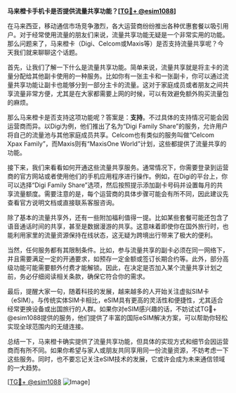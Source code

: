 **马来橙卡手机卡是否提供流量共享功能？[[TG💪+ @esim1088](https://t.me/s/esim1088)]**

在马来西亚，移动通信市场竞争激烈，各大运营商纷纷推出各种优惠套餐以吸引用户。对于经常使用流量的朋友们来说，流量共享功能无疑是一个非常实用的功能。那么问题来了，马来橙卡（Digi、Celcom或Maxis等）是否支持流量共享呢？今天我们就来聊聊这个话题。

首先，让我们了解一下什么是流量共享功能。简单来说，流量共享就是将主卡的流量分配给其他副卡使用的一种服务。比如你有一张主卡和一张副卡，你可以通过流量共享功能让副卡也能够分到一部分主卡的流量。这对于家庭成员或者朋友之间共享流量非常方便，尤其是在大家都需要上网的时候，可以有效避免额外购买流量包的麻烦。

那么马来橙卡是否支持这项功能呢？答案是：**支持**。不过具体的支持情况可能会因运营商而异。以Digi为例，他们推出了名为“Digi Family Share”的服务，允许用户将自己的流量池与其他家庭成员共享。Celcom也有类似的服务叫做“Celcom Xpax Family”，而Maxis则有“MaxisOne World”计划，这些都提供了流量共享的功能。

接下来，我们来看看如何开通这些流量共享服务。通常情况下，你需要登录到运营商的官方网站或者使用他们的手机应用程序进行操作。例如，在Digi的平台上，你可以选择“Digi Family Share”选项，然后按照提示添加副卡号码并设置每月的共享流量额度。需要注意的是，每个运营商的具体步骤可能会有所不同，因此建议先查看官方说明文档或直接联系客服咨询。

除了基本的流量共享外，还有一些附加福利值得一提。比如某些套餐可能还包含了语音通话时间的共享，甚至是数据漫游的共享。这意味着即使你在国外旅行时，也能利用家里的流量资源保持在线状态，这无疑为跨境出行带来了极大的便利。

当然，任何服务都有其限制条件。比如，参与流量共享的副卡必须在同一网络下，并且需要满足一定的开通要求，如预存一定金额或签订长期合约等。此外，部分高级功能可能需要额外付费才能解锁。因此，在决定是否加入某个流量共享计划之前，务必仔细阅读相关条款，确保它符合你的需求。

最后，提醒大家一句，随着科技的发展，越来越多的人开始关注虚拟SIM卡（eSIM）。与传统实体SIM卡相比，eSIM具有更高的灵活性和便捷性，尤其适合经常更换设备或出国旅行的人群。如果你对eSIM感兴趣的话，不妨试试TG💪+ @esim1088提供的服务，他们提供了丰富的国际eSIM解决方案，可以帮助你轻松实现全球范围内的无缝连接。

总结一下，马来橙卡确实提供了流量共享功能，但具体的实现方式和细节会因运营商而有所不同。如果你希望与家人或朋友共同享用同一份流量资源，不妨考虑一下这些服务。同时，也不要忘记关注eSIM技术的发展，它或许会成为未来通信领域的一大趋势。

[[TG💪+ @esim1088](https://t.me/s/esim1088) ![Image](https://i.postimg.cc/4NQfJmqS/Snipaste-2025-05-13-00-14-12.png)]